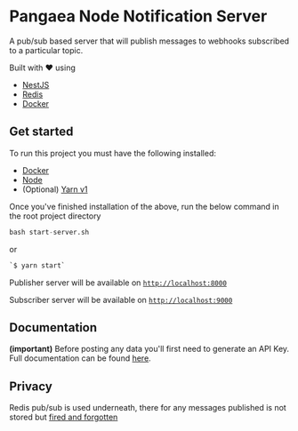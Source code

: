 # Pangaea Node Notification Server

A pub/sub based server that will publish messages to webhooks subscribed to a particular topic.

Built with ❤️ using

- [NestJS](https://nestjs.com/)
- [Redis](https://redis.io/)
- [Docker](https://www.docker.com/)

## Get started

To run this project you must have the following installed:

- [Docker](https://www.docker.com/)
- [Node](https://nodejs.org/en/)
- (Optional) [Yarn v1](https://classic.yarnpkg.com/lang/en/)

Once you've finished installation of the above, run the below command in the root project directory

```s
bash start-server.sh
```

or

```s
`$ yarn start`
```

Publisher server will be available on [`http://localhost:8000`](http://localhost:8000)

Subscriber server will be available on [`http://localhost:9000`](http://localhost:9000)

## Documentation

**(important)** Before posting any data you'll first need to generate an API Key. Full documentation can be found [here]().

## Privacy

Redis pub/sub is used underneath, there for any messages published is not stored but [fired and forgotten](https://redis.io/topics/pubsub)
